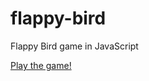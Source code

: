 # flappy-bird
Flappy Bird game in JavaScript

[Play the game!](https://sharmarahul111.github.io/flappy-bird/)
